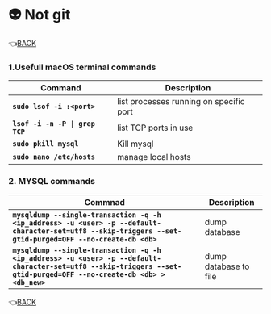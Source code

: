 # :alien: Not git 

:point_left:[BACK](README.md)

### 1.Usefull macOS terminal commands 

Command     	        		  			| Description
----------------------------------------- 	| ---------------
**`sudo lsof -i :<port>`** 			  		| list processes running on specific port
**`lsof -i -n -P \| grep TCP`** 			| list TCP ports in use
**`sudo pkill mysql`** 			  			| Kill mysql
**`sudo nano /etc/hosts`** 			  		| manage local hosts


### 2. MYSQL commands

Commnad 	 	        		  																																	   | Description
---------------------------------------------------------------------------------------------------------------------------------------------------------------------- | ---------------
**`mysqldump --single-transaction -q -h <ip_address> -u <user> -p --default-character-set=utf8 --skip-triggers --set-gtid-purged=OFF --no-create-db <db>`** 		   | dump database
**`mysqldump --single-transaction -q -h <ip_address> -u <user> -p --default-character-set=utf8 --skip-triggers --set-gtid-purged=OFF --no-create-db <db> > <db_new>`** | dump database to file 


:point_left:[BACK](README.md)